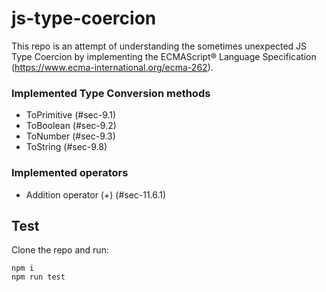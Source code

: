 # js-type-coercion
This repo is an attempt of understanding the sometimes unexpected JS Type Coercion by implementing the ECMAScript® Language Specification (https://www.ecma-international.org/ecma-262).

### Implemented Type Conversion methods
* ToPrimitive (#sec-9.1)
* ToBoolean (#sec-9.2)
* ToNumber (#sec-9.3)
* ToString (#sec-9.8)

### Implemented operators
* Addition operator (+) (#sec-11.6.1)

## Test
Clone the repo and run:
```
npm i
npm run test
```
